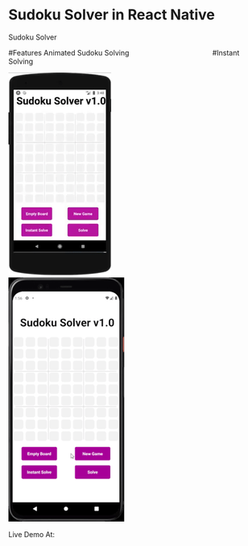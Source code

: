 # Sudoku Solver in React Native
Sudoku Solver

#Features Animated Sudoku Solving &nbsp; &nbsp; &nbsp; &nbsp; &nbsp; &nbsp; &nbsp; &nbsp; &nbsp; &nbsp; &nbsp;&nbsp;&nbsp;&nbsp;&nbsp;&nbsp;&nbsp;&nbsp;&nbsp;&nbsp;&nbsp;&nbsp;&nbsp;&nbsp;&nbsp;&nbsp;&nbsp;&nbsp;&nbsp;&nbsp; #Instant Solving

![](sudokusolveranimation.gif) &nbsp; &nbsp; &nbsp; &nbsp; &nbsp; &nbsp; &nbsp; &nbsp; &nbsp; &nbsp;&nbsp;&nbsp;&nbsp;&nbsp;&nbsp;&nbsp;&nbsp;&nbsp;&nbsp;&nbsp;&nbsp;&nbsp;&nbsp;&nbsp;&nbsp;&nbsp;&nbsp;&nbsp;&nbsp;&nbsp; ![](sudokusolverdemoresized.gif)  

Live Demo At:
